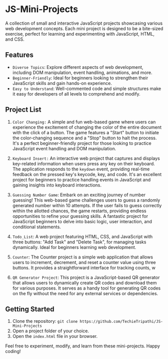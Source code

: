 # JS-Mini-Projects

A collection of small and interactive JavaScript projects showcasing various web development concepts. Each mini project is designed to be a bite-sized exercise, perfect for learning and experimenting with JavaScript, HTML, and CSS.

## Features

- `Diverse Topics`: Explore different aspects of web development, including DOM manipulation, event handling, animations, and more.
- `Beginner-Friendly`: Ideal for beginners looking to strengthen their JavaScript skills and gain hands-on experience.
- `Easy to Understand`: Well-commented code and simple structures make it easy for developers of all levels to comprehend and modify.

## Project List

1. `Color Changing:` A simple and fun web-based game where users can experience the excitement of changing the color of the entire document with the click of a button. The game features a "Start" button to initiate the color-changing sequence and a "Stop" button to halt the process. It's a perfect beginner-friendly project for those looking to practice JavaScript event handling and DOM manipulation.
   
2. `Keyboard Insert:` An interactive web project that captures and displays key-related information when users press any key on their keyboard. The application responds to the `keydown` event, providing real-time feedback on the pressed key's keycode, key, and code. It's an excellent project for beginners to practice handling events in JavaScript and gaining insights into keyboard interactions.

3. `Guessing Number Game`: Embark on an exciting journey of number guessing! This web-based game challenges users to guess a randomly generated number within 10 attempts. If the user fails to guess correctly within the allotted chances, the game restarts, providing endless opportunities to refine your guessing skills. A fantastic project for JavaScript beginners to delve into basic logic, user interaction, and conditional statements.

4. `Todo_List`: A web project featuring HTML, CSS, and JavaScript with three buttons: "Add Task" and "Delete Task", for managing tasks dynamically. Ideal for beginners learning web development.

5. `Counter`: The Counter project is a simple web application that allows users to increment, decrement, and reset a counter value using three buttons. It provides a straightforward interface for tracking counts, w

6. `QR Generator Project`: This project is a JavaScript-based QR generator that allows users to dynamically create QR codes and download them for various purposes. It serves as a handy tool for generating QR codes on the fly without the need for any external services or dependencies.
## Getting Started

1. Clone the repository: `git clone https://github.com/TechieTripathi/JS-Mini-Projects`
2. Open a project folder of your choice.
3. Open the `index.html` file in your browser.

Feel free to experiment, modify, and learn from these mini-projects. Happy coding!
